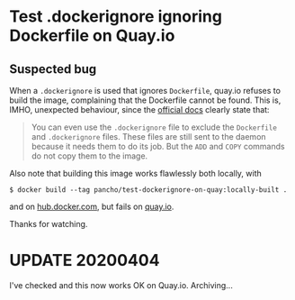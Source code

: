 # Test .dockerignore ignoring Dockerfile on Quay.io

## Suspected bug
When a `.dockerignore` is used that ignores `Dockerfile`, quay.io refuses to build the image,
complaining that the Dockerfile cannot be found.  This is, IMHO, unexpected behaviour,
since the [official docs](https://docs.docker.com/engine/reference/builder/#/dockerignore-file)
clearly state that:

> You can even use the `.dockerignore` file to exclude the `Dockerfile` and
> `.dockerignore` files. These files are still sent to the daemon because it
> needs them to do its job. But the `ADD` and `COPY` commands do not copy them
> to the image.

Also note that building this image works flawlessly both locally, with
```shell
$ docker build --tag pancho/test-dockerignore-on-quay:locally-built .
```
and
on
[hub.docker.com](https://hub.docker.com/r/pancho/test-dockerignore-on-quay/builds/),
but fails
on
[quay.io](https://quay.io/repository/pancho/test-dockerignore-on-quay?tab=builds).

Thanks for watching.

# UPDATE 20200404
I've checked and this now works OK on Quay.io.
Archiving...
